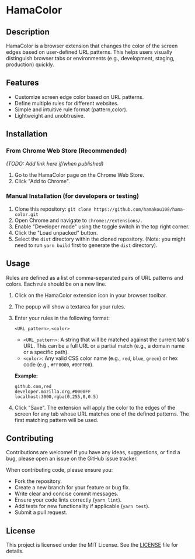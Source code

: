 # HamaColor

## Description

HamaColor is a browser extension that changes the color of the screen edges based on user-defined URL patterns. This helps users visually distinguish browser tabs or environments (e.g., development, staging, production) quickly.

## Features

- Customize screen edge color based on URL patterns.
- Define multiple rules for different websites.
- Simple and intuitive rule format (pattern,color).
- Lightweight and unobtrusive.

## Installation

### From Chrome Web Store (Recommended)

_(TODO: Add link here if/when published)_

1. Go to the HamaColor page on the Chrome Web Store.
2. Click "Add to Chrome".

### Manual Installation (for developers or testing)

1. Clone this repository: `git clone https://github.com/hamakou108/hama-color.git`
2. Open Chrome and navigate to `chrome://extensions/`.
3. Enable "Developer mode" using the toggle switch in the top right corner.
4. Click the "Load unpacked" button.
5. Select the `dist` directory within the cloned repository. (Note: you might need to run `yarn build` first to generate the `dist` directory).

## Usage

Rules are defined as a list of comma-separated pairs of URL patterns and colors. Each rule should be on a new line.

1. Click on the HamaColor extension icon in your browser toolbar.
2. The popup will show a textarea for your rules.
3. Enter your rules in the following format:

   ```
   <URL_pattern>,<color>
   ```

   - `<URL_pattern>`: A string that will be matched against the current tab's URL. This can be a full URL or a partial match (e.g., a domain name or a specific path).
   - `<color>`: Any valid CSS color name (e.g., `red`, `blue`, `green`) or hex code (e.g., `#FF0000`, `#00FF00`).

   **Example:**

   ```
   github.com,red
   developer.mozilla.org,#0000FF
   localhost:3000,rgba(0,255,0,0.5)
   ```

4. Click "Save". The extension will apply the color to the edges of the screen for any tab whose URL matches one of the defined patterns. The first matching pattern will be used.

## Contributing

Contributions are welcome! If you have any ideas, suggestions, or find a bug, please open an issue on the GitHub issue tracker.

When contributing code, please ensure you:

- Fork the repository.
- Create a new branch for your feature or bug fix.
- Write clear and concise commit messages.
- Ensure your code lints correctly (`yarn lint`).
- Add tests for new functionality if applicable (`yarn test`).
- Submit a pull request.

## License

This project is licensed under the MIT License. See the [LICENSE](LICENSE) file for details.
